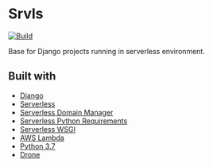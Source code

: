 # Srvls

[![Build](https://drone.kputrajaya.com/api/badges/kiloev/srvls/status.svg)](https://drone.kputrajaya.com/kiloev/srvls)

Base for Django projects running in serverless environment.

## Built with

* [Django](https://www.djangoproject.com/)
* [Serverless](https://serverless.com/)
* [Serverless Domain Manager](https://github.com/amplify-education/serverless-domain-manager)
* [Serverless Python Requirements](https://github.com/UnitedIncome/serverless-python-requirements)
* [Serverless WSGI](https://github.com/logandk/serverless-wsgi)
* [AWS Lambda](https://aws.amazon.com/lambda/)
* [Python 3.7](https://www.python.org/)
* [Drone](https://drone.io/)
